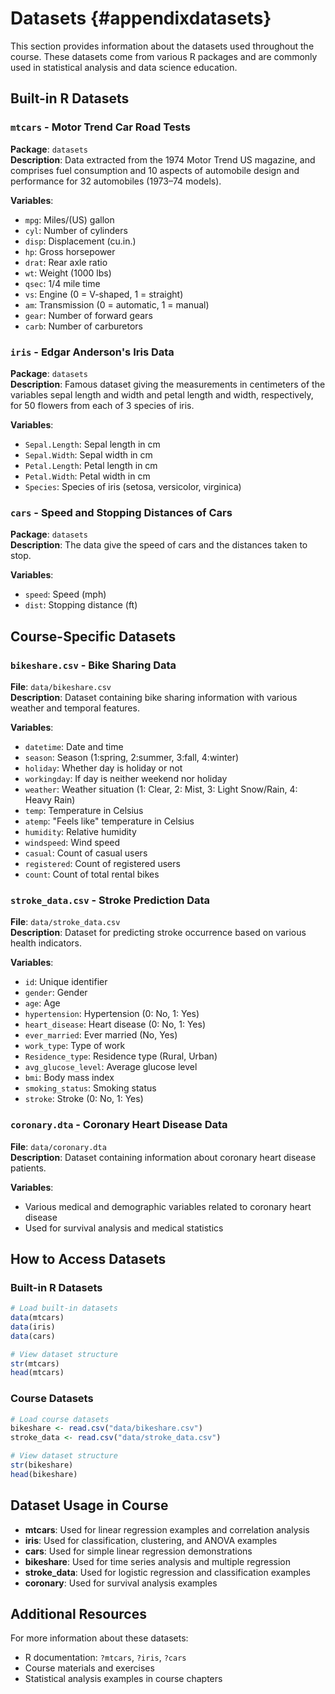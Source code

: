 # Datasets {#appendixdatasets}

This section provides information about the datasets used throughout the course. These datasets come from various R packages and are commonly used in statistical analysis and data science education.

## Built-in R Datasets

### `mtcars` - Motor Trend Car Road Tests
**Package**: `datasets`  
**Description**: Data extracted from the 1974 Motor Trend US magazine, and comprises fuel consumption and 10 aspects of automobile design and performance for 32 automobiles (1973–74 models).

**Variables**:
- `mpg`: Miles/(US) gallon
- `cyl`: Number of cylinders
- `disp`: Displacement (cu.in.)
- `hp`: Gross horsepower
- `drat`: Rear axle ratio
- `wt`: Weight (1000 lbs)
- `qsec`: 1/4 mile time
- `vs`: Engine (0 = V-shaped, 1 = straight)
- `am`: Transmission (0 = automatic, 1 = manual)
- `gear`: Number of forward gears
- `carb`: Number of carburetors

### `iris` - Edgar Anderson's Iris Data
**Package**: `datasets`  
**Description**: Famous dataset giving the measurements in centimeters of the variables sepal length and width and petal length and width, respectively, for 50 flowers from each of 3 species of iris.

**Variables**:
- `Sepal.Length`: Sepal length in cm
- `Sepal.Width`: Sepal width in cm
- `Petal.Length`: Petal length in cm
- `Petal.Width`: Petal width in cm
- `Species`: Species of iris (setosa, versicolor, virginica)

### `cars` - Speed and Stopping Distances of Cars
**Package**: `datasets`  
**Description**: The data give the speed of cars and the distances taken to stop.

**Variables**:
- `speed`: Speed (mph)
- `dist`: Stopping distance (ft)

## Course-Specific Datasets

### `bikeshare.csv` - Bike Sharing Data
**File**: `data/bikeshare.csv`  
**Description**: Dataset containing bike sharing information with various weather and temporal features.

**Variables**:
- `datetime`: Date and time
- `season`: Season (1:spring, 2:summer, 3:fall, 4:winter)
- `holiday`: Whether day is holiday or not
- `workingday`: If day is neither weekend nor holiday
- `weather`: Weather situation (1: Clear, 2: Mist, 3: Light Snow/Rain, 4: Heavy Rain)
- `temp`: Temperature in Celsius
- `atemp`: "Feels like" temperature in Celsius
- `humidity`: Relative humidity
- `windspeed`: Wind speed
- `casual`: Count of casual users
- `registered`: Count of registered users
- `count`: Count of total rental bikes

### `stroke_data.csv` - Stroke Prediction Data
**File**: `data/stroke_data.csv`  
**Description**: Dataset for predicting stroke occurrence based on various health indicators.

**Variables**:
- `id`: Unique identifier
- `gender`: Gender
- `age`: Age
- `hypertension`: Hypertension (0: No, 1: Yes)
- `heart_disease`: Heart disease (0: No, 1: Yes)
- `ever_married`: Ever married (No, Yes)
- `work_type`: Type of work
- `Residence_type`: Residence type (Rural, Urban)
- `avg_glucose_level`: Average glucose level
- `bmi`: Body mass index
- `smoking_status`: Smoking status
- `stroke`: Stroke (0: No, 1: Yes)

### `coronary.dta` - Coronary Heart Disease Data
**File**: `data/coronary.dta`  
**Description**: Dataset containing information about coronary heart disease patients.

**Variables**:
- Various medical and demographic variables related to coronary heart disease
- Used for survival analysis and medical statistics

## How to Access Datasets

### Built-in R Datasets

```r
# Load built-in datasets
data(mtcars)
data(iris)
data(cars)

# View dataset structure
str(mtcars)
head(mtcars)
```

### Course Datasets

```r
# Load course datasets
bikeshare <- read.csv("data/bikeshare.csv")
stroke_data <- read.csv("data/stroke_data.csv")

# View dataset structure
str(bikeshare)
head(bikeshare)
```

## Dataset Usage in Course

- **mtcars**: Used for linear regression examples and correlation analysis
- **iris**: Used for classification, clustering, and ANOVA examples
- **cars**: Used for simple linear regression demonstrations
- **bikeshare**: Used for time series analysis and multiple regression
- **stroke_data**: Used for logistic regression and classification examples
- **coronary**: Used for survival analysis examples

## Additional Resources

For more information about these datasets:
- R documentation: `?mtcars`, `?iris`, `?cars`
- Course materials and exercises
- Statistical analysis examples in course chapters
